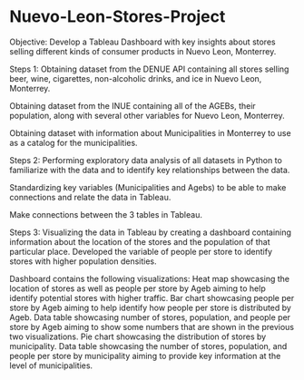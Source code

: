 # Nuevo-Leon-Stores-Project
Objective: Develop a Tableau Dashboard with key insights about stores selling different kinds of consumer products in Nuevo Leon, Monterrey. 

Steps 1:
Obtaining dataset from the DENUE API containing all stores selling beer, wine, cigarettes, non-alcoholic drinks, and ice in Nuevo Leon, Monterrey.

Obtaining dataset from the INUE containing all of the AGEBs, their population, along with several other variables for Nuevo Leon, Monterrey.

Obtaining dataset with information about Municipalities in Monterrey to use as a catalog for the municipalities.

Steps 2:
Performing exploratory data analysis of all datasets in Python to familiarize with the data and to identify key relationships between the data. 

Standardizing key variables (Municipalities and Agebs) to be able to make connections and relate the data in Tableau.

Make connections between the 3 tables in Tableau.

Steps 3:
Visualizing the data in Tableau by creating a dashboard containing information about the location of the stores and the population of that particular place. Developed the variable of people per store to identify stores with higher population densities.

Dashboard contains the following visualizations:
Heat map showcasing the location of stores as well as people per store by Ageb aiming to help identify potential stores with higher traffic.
Bar chart showcasing people per store by Ageb aiming to help identify how people per store is distributed by Ageb.
Data table showcasing number of stores, population, and people per store by Ageb aiming to show some numbers that are shown in the previous two visualizations.
Pie chart showcasing the distribution of stores by municipality.
Data table showcasing the number of stores, population, and people per store by municipality aiming to provide key information at the level of municipalities.

